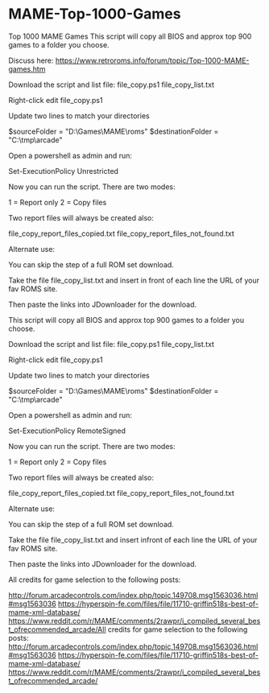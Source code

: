 # MAME-Top-1000-Games
Top 1000 MAME Games
This script will copy all BIOS and approx top 900 games to a folder you choose.

Discuss here:
https://www.retroroms.info/forum/topic/Top-1000-MAME-games.htm

Download the script and list file:
file_copy.ps1
file_copy_list.txt

Right-click edit file_copy.ps1

Update two lines to match your directories

$sourceFolder = "D:\Games\MAME\roms"
$destinationFolder = "C:\tmp\arcade"

Open a powershell as admin and run:

Set-ExecutionPolicy Unrestricted

Now you can run the script.  There are two modes:

1 = Report only
2 = Copy files

Two report files will always be created also:

file_copy_report_files_copied.txt
file_copy_report_files_not_found.txt

Alternate use:

You can skip the step of a full ROM set download.

Take the file file_copy_list.txt and insert in front of each line the URL of your fav ROMS site.

Then paste the links into JDownloader for the download.



This script will copy all BIOS and approx top 900 games to a folder you choose.

Download the script and list file:
file_copy.ps1
file_copy_list.txt

Right-click edit file_copy.ps1

Update two lines to match your directories

$sourceFolder = "D:\Games\MAME\roms"
$destinationFolder = "C:\tmp\arcade"

Open a powershell as admin and run:

Set-ExecutionPolicy RemoteSigned

Now you can run the script.  There are two modes:

1 = Report only
2 = Copy files

Two report files will always be created also:

file_copy_report_files_copied.txt
file_copy_report_files_not_found.txt

Alternate use:

You can skip the step of a full ROM set download.

Take the file file_copy_list.txt and insert infront of each line the URL of your fav ROMS site.

Then paste the links into JDownloader for the download.

All credits for game selection to the following posts:

http://forum.arcadecontrols.com/index.php/topic,149708.msg1563036.html#msg1563036
https://hyperspin-fe.com/files/file/11710-griffin518s-best-of-mame-xml-database/
https://www.reddit.com/r/MAME/comments/2rawpr/i_compiled_several_best_ofrecommended_arcade/All credits for game selection to the following posts:
http://forum.arcadecontrols.com/index.php/topic,149708.msg1563036.html#msg1563036
https://hyperspin-fe.com/files/file/11710-griffin518s-best-of-mame-xml-database/
https://www.reddit.com/r/MAME/comments/2rawpr/i_compiled_several_best_ofrecommended_arcade/



